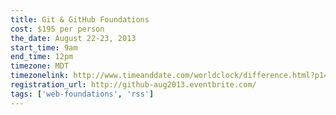 ```yaml
---
title: Git & GitHub Foundations
cost: $195 per person
the_date: August 22-23, 2013
start_time: 9am
end_time: 12pm
timezone: MDT
timezonelink: http://www.timeanddate.com/worldclock/difference.html?p1=75
registration_url: http://github-aug2013.eventbrite.com/
tags: ['web-foundations', 'rss']
---
```

